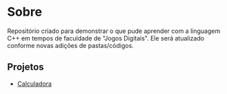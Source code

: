 # Sobre

Repositório criado para demonstrar o que pude aprender com a linguagem C++ em tempos de faculdade de "Jogos Digitais".
Ele será atualizado conforme novas adições de pastas/códigos.

## Projetos

- [Calculadora](/Calculadora)
